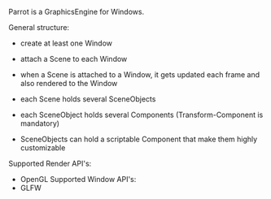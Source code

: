 Parrot is a GraphicsEngine for Windows.

General structure:
  - create at least one Window
  - attach a Scene to each Window
  - when a Scene is attached to a Window, it gets updated each frame and also rendered to the Window
  
  - each Scene holds several SceneObjects
  - each SceneObject holds several Components (Transform-Component is mandatory)
  - SceneObjects can hold a scriptable Component that make them highly customizable

Supported Render API's:
  - OpenGL
Supported Window API's:
  - GLFW
